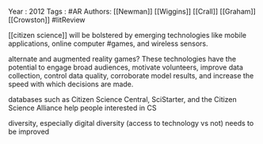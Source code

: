 Year   : 2012
Tags   : #AR 
Authors: [[Newman]] [[Wiggins]] [[Crall]] [[Graham]] [[Crowston]]
#litReview

[[citizen science]] will be bolstered by emerging technologies like mobile applications, online computer #games, and wireless sensors.

alternate and augmented reality games? These technologies have the potential to engage broad audiences, motivate volunteers, improve data collection, control data quality, corroborate model results, and increase the speed with which decisions are made.

databases such as Citizen Science Central, SciStarter, and the Citizen Science Alliance help people interested in CS

diversity, especially digital diversity (access to technology vs not) needs to be improved
